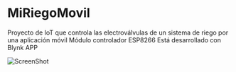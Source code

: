 # MiRiegoMovil
Proyecto de IoT que controla las electroválvulas de un sistema de riego por una aplicación móvil
Módulo controlador ESP8266
Está desarrollado con Blynk APP

![ScreenShot](http://imgur.com/yqn7tT8.jpg)
